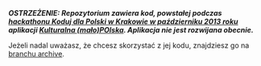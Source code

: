 ***OSTRZEŻENIE: Repozytorium zawiera kod, powstałej podczas [hackathonu Koduj dla Polski w Krakowie w październiku 2013 roku](http://fundament.ngo/pl/2013/10/18/juz-za-tydzien-pierwszy-hackaton-koduj-dla-polski/) aplikacji [Kulturalna (mało)POlska](https://forum.kodujdlapolski.pl/t/projekt-kulturalna-malo-polska/2018). Aplikacja nie jest rozwijana obecnie.***

Jeżeli nadal uważasz, że chcesz skorzystać z jej kodu, znajdziesz go na [branchu archive](https://github.com/kodujdlapolski/Kulturalna-maloPolska-krakow2013/tree/archive).
